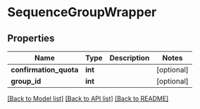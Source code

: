 # SequenceGroupWrapper

## Properties
Name | Type | Description | Notes
------------ | ------------- | ------------- | -------------
**confirmation_quota** | **int** |  | [optional] 
**group_id** | **int** |  | [optional] 

[[Back to Model list]](../README.md#documentation-for-models) [[Back to API list]](../README.md#documentation-for-api-endpoints) [[Back to README]](../README.md)


